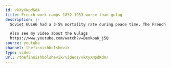 ```yaml
---
id: vkXyXNpdKdA
title: French work camps 1852-1953 worse than gulag
description: |-
  Soviet GULAG had a 3-5% mortality rate during peace time. The French  penal colony of Cayenne had a staggering mortality rate of 95%. Both systems existed during the same time and were closed in the 1950s.

  Also see my video about the Gulags
  https://www.youtube.com/watch?v=BexkpaK_j5Q
source: youtube
channel: thefinnishbolshevik
type: video
url: /thefinnishbolshevik/videos/vkXyXNpdKdA/
---
```

